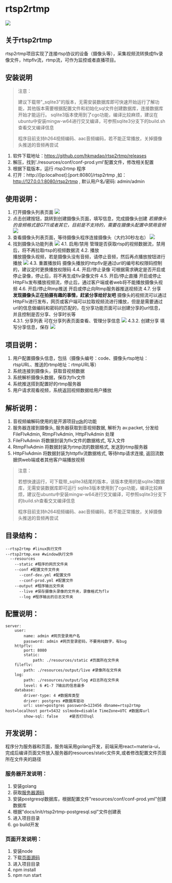 # rtsp2rtmp
![](./images/rtsp2rtmpad.png)

## 关于rtsp2rtmp
rtsp2rtmp项目实现了连接rtsp协议的设备（摄像头等），采集视频流转换成flv录像文件，httpflv流，rtmp流，可作为监控或者直播项目。

## 安装说明
> 注意：
>
>   建议下载带"_sqlite3"的版本，无需安装数据库即可快速开始运行了解功能，其他版本需要根据配置文件和初始化sql文件创建数据库，连接数据库开始才能运行。
>   sqlite3版本使用到了cgo功能，编译比较麻烦，建议在ubuntu中安装mingw-w64进行交叉编译，可参照sqlite3分支下的build.sh查看交叉编译信息
>
>   程序目前支持h264视频编码、aac音频编码，若不能正常播放，关掉摄像头推送的音频再尝试

1. 软件下载地址：https://github.com/hkmadao/rtsp2rtmp/releases   
2. 解压，找到'./resources/conf/conf-prod.yml'配置文件，修改相关配置
3. 根据下载版本，运行 rtsp2rtmp 程序
4. 打开：http://[ip:localhost]:[port:8080]/rtsp2rtmp ,如：http://127.0.0.1:8080/rtsp2rtmp , 默认用户名/密码: admin/admin

## 使用说明：
1. 打开摄像头列表页面
    ![](./images/camera-list.png)
2. 点击创建按钮，跳转到创建摄像头页面，填写信息，完成摄像头创建
    *若摄像头的音频格式是G711或者其它，目前是不支持的，需要在摄像头配置中禁用音频*
    ![](./images/camera-create.png)
3. 查看摄像头列表页面，等待摄像头程序连接摄像头（大约30秒左右）
    ![](./images/camera-online.png)
4. 找到摄像头功能列表
    ![](./images/camera-action.png)
    4.1. 启用/禁用
        管理是否获取rtsp的视频数据流，禁用后，将不再拉取rtsp的视频数据流
    4.2. 播放   
        播放摄像头视频，若是摄像头没有音频，请停止音频，然后再点播放按钮进行播放
        ![](./images/camera-play.png)
    4.3. 重置播放码
        摄像头播放的httpflv是通过url的编号和权限码控制的，建议定时更换播放权限码
    4.4. 开启/停止录像
        可根据需求确定是否开启或停止录像，停止后，将不再生成flv录像文件
    4.5. 开启/停止直播
        开启或停止HttpFlv发布播放视频流，停止后，通过客户端或者web将不能播放摄像头视频
    4.6. 开启/停止Rtmp推送
        开启或停止向Rtmp服务器推送视频流
    4.7. 分享   
        **发现摄像头正在拍摄有趣的事情，赶紧分享给好友吧**
        摄像头的视频流可以通过HttpFlv进行发布，网页或客户端可以拉取视频流进行播放，但是是需要通过url的信息做编码和密码的匹配的，在分享功能页面可以创建分享的url信息，并且控制是否分享、分享时长等   
        4.3.1. 分享列表
            可在分享列表页面查看、管理分享信息
            ![](./images/camera-share-list.png)
        4.3.2. 创建分享
            填写分享信息，保存
            ![](./images/camera-share-create.png)

## 项目说明：

1. 用户配置摄像头信息，包括（摄像头编号：code、摄像头rtsp地址：rtspURL、推送的rtmp地址：rtmpURL等）
2. 系统连接到摄像头，获取音视频数据
3. 系统解析摄像头数据，保存为flv文件
4. 系统推送搭到配置好的rtmp服务器
5. 用户请求观看视频，系统返回视频数据给用户播放

## 解析说明：

1. 音视频编解码使用的是开源项目[vdk](https://github.com/deepch/vdk.git)的功能
2. 服务器连接到摄像头, 服务器获取到音视频数据, 解析为 av.packet, 分发给 FileFlvAdmin, RtmpFlvAdmin, HttpFlvAdmin 处理
3. FileFlvAdmin 将数据封装为flv文件的数据格式, 写入文件
4. RtmpFlvAdmin 将数据封装为rtmp流的数据格式, 发送到rtmp服务器
5. HttpFlvAdmin 将数据封装为httpflv流数据格式, 等待http请求连接, 返回流数据供web端或者其他客户端播放视频   

> 注意：
>
>   若想快速运行，可下载带_sqlite3结尾的版本，该版本使用的是sqlite3数据库，无需安装数据库即可运行
>   sqlite3版本使用到了cgo功能，编译比较麻烦，建议在ubuntu中安装mingw-w64进行交叉编译，可参照sqlite3分支下的build.sh查看交叉编译信息
>
> ​	程序目前支持h264视频编码、aac音频编码，若不能正常播放，关掉摄像头推送的音频再尝试

## 目录结构：

```
--rtsp2rtmp #linux执行文件
--rtsp2rtmp.exe #window执行文件
  --resources
    --static #程序的网页文件夹
    --conf #配置文件文件夹
      --conf-dev.yml #配置文件
      --conf-prod.yml #配置文件
    --output #程序输出文件夹
      --live #保存摄像头录像的文件夹，录像格式为flv
      --log #程序输出的日志文件夹
```

## 配置说明：

```
server:
    user:
        name: admin #网页登录用户名
        password: admin #网页登录密码，不要用纯数字，有bug
    httpflv:
        port: 8080
        static:
            path: ./resources/static #页面所在文件夹
    fileflv:
        path: ./resources/output/live #录像所在文件夹
    log:
        path: ./resources/output/log #日志所在文件夹  
        level: 6 #1-7 7输出的信息最多 
    database:
        driver-type: 4 #数据库类型
        driver: postgres #数据库驱动
        url: user=postgres password=123456 dbname=rtsp2rtmp host=localhost port=5432 sslmode=disable TimeZone=UTC #数据库url
        show-sql: false     #是否打印sql
```

## 开发说明：

程序分为服务器和页面，服务端采用golang开发，前端采用react+materia-ui，完成后编译页面文件放入服务器的resources/static文件夹,或者修改配置文件页面所在文件夹的路径

### 服务器开发说明：

1. 安装golang
2. 获取[服务器源码](https://github.com/hkmadao/rtsp2rtmp.git)
3. 安装postgresql数据库，根据配置文件"resources/conf/conf-prod.yml"创建数据库
4. 根据"docs/init/rtsp2rtmp-postgresql.sql"文件创建表    
5. 进入项目目录
6. go build开发

### 页面开发说明：

1. 安装node
2. 下载[页面源码](https://github.com/hkmadao/rtsp2rtmp-web.git)
3. 进入项目目录
4. npm install
5. npm run start
